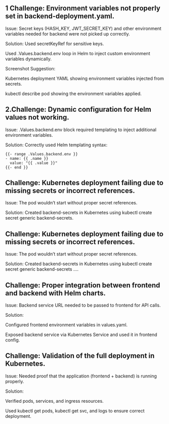 ## 1 Challenge: Environment variables not properly set in backend-deployment.yaml.

Issue: Secret keys (HASH_KEY, JWT_SECRET_KEY) and other environment variables needed for backend were not picked up correctly.

Solution: Used secretKeyRef for sensitive keys.

Used .Values.backend.env loop in Helm to inject custom environment variables dynamically.

Screenshot Suggestion:

Kubernetes deployment YAML showing environment variables injected from secrets.

kubectl describe pod <backend-pod> showing the environment variables applied.

## 2.Challenge: Dynamic configuration for Helm values not working.

Issue: .Values.backend.env block required templating to inject additional environment variables.

Solution: Correctly used Helm templating syntax:
```
{{- range .Values.backend.env }}
- name: {{ .name }}
  value: "{{ .value }}"
{{- end }}
```
## Challenge: Kubernetes deployment failing due to missing secrets or incorrect references.

Issue: The pod wouldn’t start without proper secret references.

Solution: Created backend-secrets in Kubernetes using kubectl create secret generic backend-secrets.

## Challenge: Kubernetes deployment failing due to missing secrets or incorrect references.

Issue: The pod wouldn’t start without proper secret references.

Solution: Created backend-secrets in Kubernetes using kubectl create secret generic backend-secrets ....


## Challenge: Proper integration between frontend and backend with Helm charts.

Issue: Backend service URL needed to be passed to frontend for API calls.

Solution:

Configured frontend environment variables in values.yaml.

Exposed backend service via Kubernetes Service and used it in frontend config.


## Challenge: Validation of the full deployment in Kubernetes.

Issue: Needed proof that the application (frontend + backend) is running properly.

Solution:

Verified pods, services, and ingress resources.

Used kubectl get pods, kubectl get svc, and logs to ensure correct deployment.